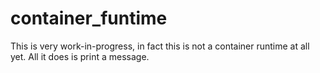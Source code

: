 # container_funtime

This is very work-in-progress, in fact this is not a container runtime at all
yet. All it does is print a message.
